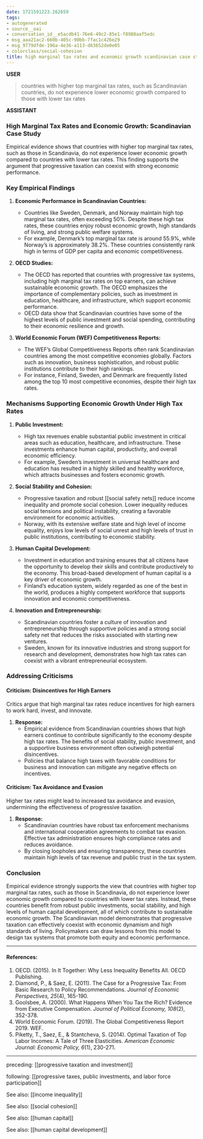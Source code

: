 ```yaml
---
date: 1721591223.262659
tags:
- autogenerated
- source__oai
- conversation_id__e5acdb41-76e6-49c2-85e1-f8988aaf5edc
- msg_aaa21ac2-660b-405c-90bb-7fac1c426e29
- msg_9779dfde-196a-4e36-a113-d63652de0e05
- colorclass/social-cohesion
title: high marginal tax rates and economic growth scandinavian case study
---
```


**USER**

> countries with higher top marginal tax rates, such as Scandinavian countries, do not experience lower economic growth compared to those with lower tax rates


**ASSISTANT**

### High Marginal Tax Rates and Economic Growth: Scandinavian Case Study

Empirical evidence shows that countries with higher top marginal tax rates, such as those in Scandinavia, do not experience lower economic growth compared to countries with lower tax rates. This finding supports the argument that progressive taxation can coexist with strong economic performance.

### Key Empirical Findings

1. **Economic Performance in Scandinavian Countries:**
   - Countries like Sweden, Denmark, and Norway maintain high top marginal tax rates, often exceeding 50%. Despite these high tax rates, these countries enjoy robust economic growth, high standards of living, and strong public welfare systems.
   - For example, Denmark’s top marginal tax rate is around 55.9%, while Norway’s is approximately 38.2%. These countries consistently rank high in terms of GDP per capita and economic competitiveness.

2. **OECD Studies:**
   - The OECD has reported that countries with progressive tax systems, including high marginal tax rates on top earners, can achieve sustainable economic growth. The OECD emphasizes the importance of complementary policies, such as investment in education, healthcare, and infrastructure, which support economic performance.
   - OECD data show that Scandinavian countries have some of the highest levels of public investment and social spending, contributing to their economic resilience and growth.

3. **World Economic Forum (WEF) Competitiveness Reports:**
   - The WEF’s Global Competitiveness Reports often rank Scandinavian countries among the most competitive economies globally. Factors such as innovation, business sophistication, and robust public institutions contribute to their high rankings.
   - For instance, Finland, Sweden, and Denmark are frequently listed among the top 10 most competitive economies, despite their high tax rates.

### Mechanisms Supporting Economic Growth Under High Tax Rates

1. **Public Investment:**
   - High tax revenues enable substantial public investment in critical areas such as education, healthcare, and infrastructure. These investments enhance human capital, productivity, and overall economic efficiency.
   - For example, Sweden’s investment in universal healthcare and education has resulted in a highly skilled and healthy workforce, which attracts businesses and fosters economic growth.

2. **Social Stability and Cohesion:**
   - Progressive taxation and robust [[social safety nets]] reduce income inequality and promote social cohesion. Lower inequality reduces social tensions and political instability, creating a favorable environment for economic activities.
   - Norway, with its extensive welfare state and high level of income equality, enjoys low levels of social unrest and high levels of trust in public institutions, contributing to economic stability.

3. **Human Capital Development:**
   - Investment in education and training ensures that all citizens have the opportunity to develop their skills and contribute productively to the economy. This broad-based development of human capital is a key driver of economic growth.
   - Finland’s education system, widely regarded as one of the best in the world, produces a highly competent workforce that supports innovation and economic competitiveness.

4. **Innovation and Entrepreneurship:**
   - Scandinavian countries foster a culture of innovation and entrepreneurship through supportive policies and a strong social safety net that reduces the risks associated with starting new ventures.
   - Sweden, known for its innovative industries and strong support for research and development, demonstrates how high tax rates can coexist with a vibrant entrepreneurial ecosystem.

### Addressing Criticisms

#### Criticism: Disincentives for High Earners

Critics argue that high marginal tax rates reduce incentives for high earners to work hard, invest, and innovate.

1. **Response:**
   - Empirical evidence from Scandinavian countries shows that high earners continue to contribute significantly to the economy despite high tax rates. The benefits of social stability, public investment, and a supportive business environment often outweigh potential disincentives.
   - Policies that balance high taxes with favorable conditions for business and innovation can mitigate any negative effects on incentives.

#### Criticism: Tax Avoidance and Evasion

Higher tax rates might lead to increased tax avoidance and evasion, undermining the effectiveness of progressive taxation.

1. **Response:**
   - Scandinavian countries have robust tax enforcement mechanisms and international cooperation agreements to combat tax evasion. Effective tax administration ensures high compliance rates and reduces avoidance.
   - By closing loopholes and ensuring transparency, these countries maintain high levels of tax revenue and public trust in the tax system.

### Conclusion

Empirical evidence strongly supports the view that countries with higher top marginal tax rates, such as those in Scandinavia, do not experience lower economic growth compared to countries with lower tax rates. Instead, these countries benefit from robust public investments, social stability, and high levels of human capital development, all of which contribute to sustainable economic growth. The Scandinavian model demonstrates that progressive taxation can effectively coexist with economic dynamism and high standards of living. Policymakers can draw lessons from this model to design tax systems that promote both equity and economic performance.

---

#### References:

1. OECD. (2015). In It Together: Why Less Inequality Benefits All. OECD Publishing.
2. Diamond, P., & Saez, E. (2011). The Case for a Progressive Tax: From Basic Research to Policy Recommendations. *Journal of Economic Perspectives, 25*(4), 165-190.
3. Goolsbee, A. (2000). What Happens When You Tax the Rich? Evidence from Executive Compensation. *Journal of Political Economy, 108*(2), 352-378.
4. World Economic Forum. (2019). The Global Competitiveness Report 2019. WEF.
5. Piketty, T., Saez, E., & Stantcheva, S. (2014). Optimal Taxation of Top Labor Incomes: A Tale of Three Elasticities. *American Economic Journal: Economic Policy, 6*(1), 230-271.


---

preceding: [[progressive taxation and investment]]  


following: [[progressive taxes, public investments, and labor force participation]]

See also: [[income inequality]]


See also: [[social cohesion]]


See also: [[human capital]]


See also: [[human capital development]]